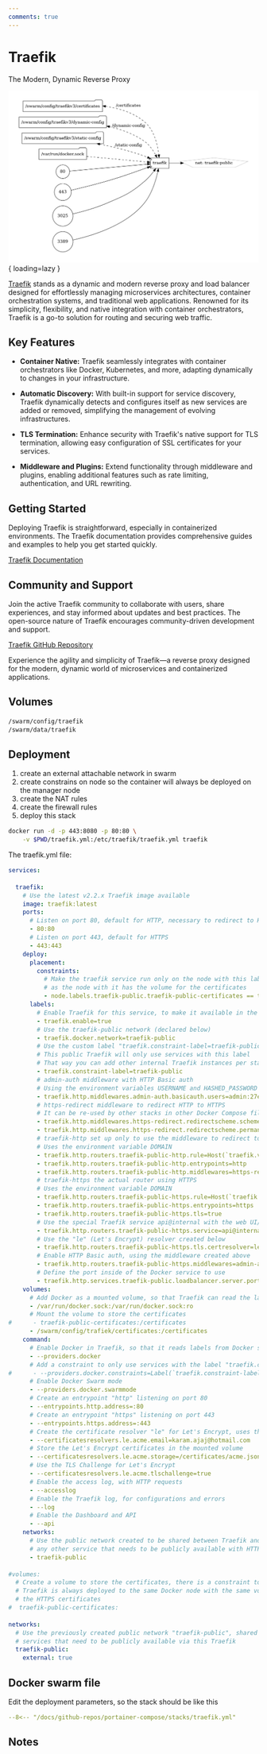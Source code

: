 ```yaml
---
comments: true
---
```



# Traefik

The Modern, Dynamic Reverse Proxy

![traefik diagram](../assets/diagrams/traefik.png){ loading=lazy }

[Traefik](https://traefik.io/) stands as a dynamic and modern reverse proxy and load balancer designed for effortlessly managing microservices architectures, container orchestration systems, and traditional web applications. Renowned for its simplicity, flexibility, and native integration with container orchestrators, Traefik is a go-to solution for routing and securing web traffic.

## Key Features

- **Container Native:** Traefik seamlessly integrates with container orchestrators like Docker, Kubernetes, and more, adapting dynamically to changes in your infrastructure.

- **Automatic Discovery:** With built-in support for service discovery, Traefik dynamically detects and configures itself as new services are added or removed, simplifying the management of evolving infrastructures.

- **TLS Termination:** Enhance security with Traefik's native support for TLS termination, allowing easy configuration of SSL certificates for your services.

- **Middleware and Plugins:** Extend functionality through middleware and plugins, enabling additional features such as rate limiting, authentication, and URL rewriting.

## Getting Started

Deploying Traefik is straightforward, especially in containerized environments. The Traefik documentation provides comprehensive guides and examples to help you get started quickly.

[Traefik Documentation](https://doc.traefik.io/traefik/)

## Community and Support

Join the active Traefik community to collaborate with users, share experiences, and stay informed about updates and best practices. The open-source nature of Traefik encourages community-driven development and support.

[Traefik GitHub Repository](https://github.com/traefik/traefik)

Experience the agility and simplicity of Traefik—a reverse proxy designed for the modern, dynamic world of microservices and containerized applications.


## Volumes

```bash
/swarm/config/traefik
/swarm/data/traefik
```

## Deployment
1. create an external attachable network in swarm
2. create constrains on node so the container will always be deployed on the manager node
3. create the NAT rules
4. create the firewall rules
5. deploy this stack

```bash
docker run -d -p 443:8080 -p 80:80 \
    -v $PWD/traefik.yml:/etc/traefik/traefik.yml traefik
```

The traefik.yml file:

```yaml
services:

  traefik:
    # Use the latest v2.2.x Traefik image available
    image: traefik:latest
    ports:
      # Listen on port 80, default for HTTP, necessary to redirect to HTTPS
      - 80:80
      # Listen on port 443, default for HTTPS
      - 443:443
    deploy:
      placement:
        constraints:
          # Make the traefik service run only on the node with this label
          # as the node with it has the volume for the certificates
          - node.labels.traefik-public.traefik-public-certificates == true
      labels:
        # Enable Traefik for this service, to make it available in the public network
        - traefik.enable=true
        # Use the traefik-public network (declared below)
        - traefik.docker.network=traefik-public
        # Use the custom label "traefik.constraint-label=traefik-public"
        # This public Traefik will only use services with this label
        # That way you can add other internal Traefik instances per stack if needed
        - traefik.constraint-label=traefik-public
        # admin-auth middleware with HTTP Basic auth
        # Using the environment variables USERNAME and HASHED_PASSWORD
        - traefik.http.middlewares.admin-auth.basicauth.users=admin:27eros33
        # https-redirect middleware to redirect HTTP to HTTPS
        # It can be re-used by other stacks in other Docker Compose files
        - traefik.http.middlewares.https-redirect.redirectscheme.scheme=https
        - traefik.http.middlewares.https-redirect.redirectscheme.permanent=true
        # traefik-http set up only to use the middleware to redirect to https
        # Uses the environment variable DOMAIN
        - traefik.http.routers.traefik-public-http.rule=Host(`traefik.vnerd.nl`)
        - traefik.http.routers.traefik-public-http.entrypoints=http
        - traefik.http.routers.traefik-public-http.middlewares=https-redirect
        # traefik-https the actual router using HTTPS
        # Uses the environment variable DOMAIN
        - traefik.http.routers.traefik-public-https.rule=Host(`traefik.vnerd.nl`)
        - traefik.http.routers.traefik-public-https.entrypoints=https
        - traefik.http.routers.traefik-public-https.tls=true
        # Use the special Traefik service api@internal with the web UI/Dashboard
        - traefik.http.routers.traefik-public-https.service=api@internal
        # Use the "le" (Let's Encrypt) resolver created below
        - traefik.http.routers.traefik-public-https.tls.certresolver=le
        # Enable HTTP Basic auth, using the middleware created above
        - traefik.http.routers.traefik-public-https.middlewares=admin-auth
        # Define the port inside of the Docker service to use
        - traefik.http.services.traefik-public.loadbalancer.server.port=8080
    volumes:
      # Add Docker as a mounted volume, so that Traefik can read the labels of other services
      - /var/run/docker.sock:/var/run/docker.sock:ro
      # Mount the volume to store the certificates
#      - traefik-public-certificates:/certificates
      - /swarm/config/trafiek/certificates:/certificates
    command:
      # Enable Docker in Traefik, so that it reads labels from Docker services
      - --providers.docker
      # Add a constraint to only use services with the label "traefik.constraint-label=traefik-public"
#      - --providers.docker.constraints=Label(`traefik.constraint-label`, `traefik-public`)
      # Enable Docker Swarm mode
      - --providers.docker.swarmmode
      # Create an entrypoint "http" listening on port 80
      - --entrypoints.http.address=:80
      # Create an entrypoint "https" listening on port 443
      - --entrypoints.https.address=:443
      # Create the certificate resolver "le" for Let's Encrypt, uses the environment variable EMAIL
      - --certificatesresolvers.le.acme.email=karam.ajaj@hotmail.com
      # Store the Let's Encrypt certificates in the mounted volume
      - --certificatesresolvers.le.acme.storage=/certificates/acme.json
      # Use the TLS Challenge for Let's Encrypt
      - --certificatesresolvers.le.acme.tlschallenge=true
      # Enable the access log, with HTTP requests
      - --accesslog
      # Enable the Traefik log, for configurations and errors
      - --log
      # Enable the Dashboard and API
      - --api
    networks:
      # Use the public network created to be shared between Traefik and
      # any other service that needs to be publicly available with HTTPS
      - traefik-public

#volumes:
  # Create a volume to store the certificates, there is a constraint to make sure
  # Traefik is always deployed to the same Docker node with the same volume containing
  # the HTTPS certificates
#  traefik-public-certificates:

networks:
  # Use the previously created public network "traefik-public", shared with other
  # services that need to be publicly available via this Traefik
  traefik-public:
    external: true
```

## Docker swarm file
Edit the deployment parameters, so the stack should be like this 

``` yaml linenums="1" 
--8<-- "/docs/github-repos/portainer-compose/stacks/traefik.yml"
```

## Notes